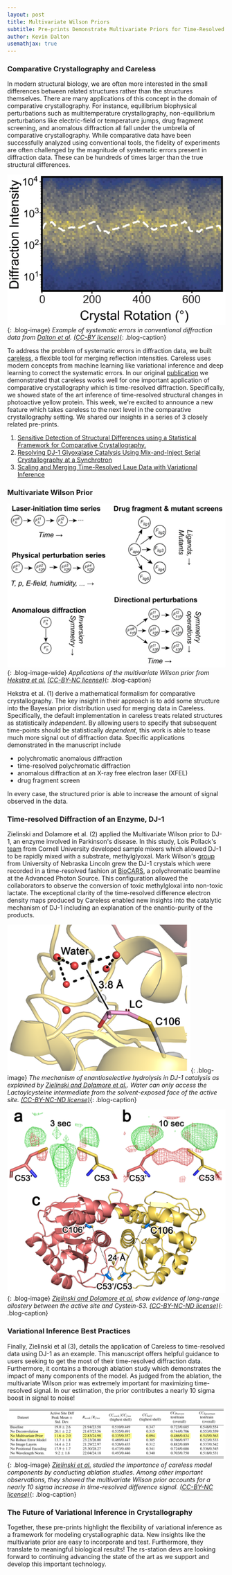 ```yaml
---
layout: post
title: Multivariate Wilson Priors
subtitle: Pre-prints Demonstrate Multivariate Priors for Time-Resolved Crystallography
author: Kevin Dalton
usemathjax: true
---
```


<!-- CSS definitions for images
{:image: style="margin-right: 25%;margin-left: 25%;width: 50%"}
{:caption: style="display: inline-block;padding: 0 15%;"} -->

### Comparative Crystallography and Careless
In modern structural biology, we are often more interested in the small differences between related structures rather than the structures themselves. There are many applications of this concept in the domain of comparative crystallography. For instance, equilibrium biophysical perturbations such as multitemperature crystallography, non-equilibrium perturbations like electric-field or temperature jumps, drug fragment screening, and anomalous diffraction all fall under the umbrella of comparative crystallography. While comparative data have been successfully analyzed using conventional tools, the fidelity of experiments are often challenged by the magnitude of systematic errors present in diffraction data. These can be hundreds of times larger than the true structural differences. 

![Systematic errors in rotation data](/assets/posts/2024-07-31-multivariate-wilson/systematic_error.png){: .blog-image}
*Example of systematic errors in conventional diffraction data from [Dalton et al](https://doi.org/10.1038/s41467-022-35280-8). [(CC-BY license)](https://creativecommons.org/licenses/by/4.0/)*{: .blog-caption}


To address the problem of systematic errors in diffraction data, we built [careless](https://github.com/rs-station/careless), a flexible tool for merging reflection intensities. Careless uses modern concepts from machine learning like variational inference and deep learning to correct the systematic errors. In our original [publication](https://doi.org/10.1038/s41467-022-35280-8) we demonstrated that careless works well for one important application of comparative crystallography which is time-resolved diffraction. Specifically, we showed state of the art inference of time-resolved structural changes in photoactive yellow protein. This week, we're excited to announce a new feature which takes careless to the next level in the comparative crystallography setting. We shared our insights in a series of 3 closely related pre-prints. 

 1. [Sensitive Detection of Structural Differences using a Statistical Framework for Comparative Crystallography.](https://doi.org/10.1101/2024.07.22.604476)
 2. [Resolving DJ-1 Glyoxalase Catalysis Using Mix-and-Inject Serial Crystallography at a Synchrotron](https://doi.org/10.1101/2024.07.19.604369)
 3. [Scaling and Merging Time-Resolved Laue Data with Variational Inference](https://doi.org/10.1101/2024.07.30.605871)

### Multivariate Wilson Prior
![Applications of the multivariate Wilson prior](/assets/posts/2024-07-31-multivariate-wilson/comparative_xtal_graphs.png){: .blog-image-wide}
*Applications of the multivariate Wilson prior from [Hekstra et al.](https://doi.org/10.1101/2024.07.22.604476) [(CC-BY-NC license)](https://creativecommons.org/licenses/by-nc/4.0/)*{: .blog-caption}

Hekstra et al. (1) derive a mathematical formalism for comparative crystallography. The key insight in their approach is to add some structure into the Bayesian prior distribution used for merging data in Careless. Specifically, the default implementation in careless treats related structures as statistically *independent*. By allowing users to specify that subsequent time-points should be statistically *dependent*, this work is able to tease much more signal out of diffraction data. Specific applications demonstrated in the manuscript include
 - polychromatic anomalous diffraction
 - time-resolved polychromatic diffraction
 - anomalous diffraction at an X-ray free electron laser (XFEL)
 - drug fragment screen

 In every case, the structured prior is able to increase the amount of signal observed in the data. 

### Time-resolved Diffraction of an Enzyme, DJ-1
Zielinski and Dolamore et al. (2) applied the Multivariate Wilson prior to DJ-1, an enzyme involved in Parkinson's disease. In this study, Lois Pollack's [team](https://pollack.research.engineering.cornell.edu/) from Cornell University developed sample mixers which allowed DJ-1 to be rapidly mixed with a substrate, methylglyoxal. Mark Wilson's [group](https://redoxbiologycenter.unl.edu/markwilsonphd) from University of Nebraska Lincoln grew the DJ-1 crystals which were recorded in a time-resolved fashion at [BioCARS](https://biocars.uchicago.edu/), a polychromatic beamline at the Advanced Photon Source. This configuration allowed the collaborators  to observe the conversion of toxic methylgloxal into non-toxic lactate. The exceptional clarity of the time-resolved difference electron density maps produced by Careless enabled new insights into the catalytic mechanism of DJ-1 including an explanation of the enantio-purity of the products. 

![Stereo chemistry of DJ-1 Lactoyl-cysteine intermediate](/assets/posts/2024-07-31-multivariate-wilson/lc_intermediate.png){: .blog-image}
*The mechanism of enantioselective hydrolysis in DJ-1 catalysis as explained by [Zielinski and Dolamore et al.](https://doi.org/10.1101/2024.07.19.604369). Water can only access the Lactoylcysteine intermediate from the solvent-exposed face of the active site. [(CC-BY-NC-ND license)](https://creativecommons.org/licenses/by-nc-nd/4.0/)*{: .blog-caption}


![Long-range allostery in DJ-1](/assets/posts/2024-07-31-multivariate-wilson/dj1_allostery.png){: .blog-image}
*[Zielinski and Dolamore et al.](https://doi.org/10.1101/2024.07.19.604369) show evidence of long-range allostery between the active site and Cystein-53. [(CC-BY-NC-ND license)](https://creativecommons.org/licenses/by-nc-nd/4.0/)*{: .blog-caption}

### Variational Inference Best Practices
Finally, Zielinski et al (3), details the application of Careless to time-resolved data using DJ-1 as an example. This manuscript offers helpful guidance to users seeking to get the most of their time-resolved diffraction data. Furthermore, it contains a thorough ablation study which demonstrates the impact of many components of the model. As judged from the ablation, the multivariate Wilson prior was extremely important for maximizing time-resolved signal. In our estimation, the prior contributes a nearly 10 sigma boost in signal to noise!

![DJ-1 merging ablation study](/assets/posts/2024-07-31-multivariate-wilson/dj1_ablation_study.png){: .blog-image}
*[Zielinski et al.](https://doi.org/10.1101/2024.07.30.605871) studied the importance of careless model components by conducting ablation studies. Among other important observations, they showed the multivariate Wilson prior accounts for a nearly 10 sigma increase in time-resolved difference signal. [(CC-BY-NC license)](https://creativecommons.org/licenses/by-nc/4.0/)*{: .blog-caption}

### The Future of Variational Inference in Crystallography
Together, these pre-prints highlight the flexibility of variational inference as a framework for modeling crystallographic data. New insights like the multivariate prior are easy to incorporate and test. Furthermore, they translate to meaningful biological results! The rs-station devs are looking forward to continuing advancing the state of the art as we support and develop this important technology. 
